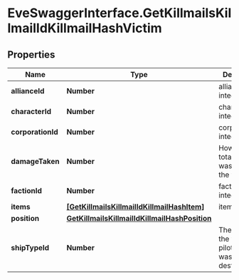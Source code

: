 # EveSwaggerInterface.GetKillmailsKillmailIdKillmailHashVictim

## Properties
Name | Type | Description | Notes
------------ | ------------- | ------------- | -------------
**allianceId** | **Number** | alliance_id integer | [optional] 
**characterId** | **Number** | character_id integer | [optional] 
**corporationId** | **Number** | corporation_id integer | [optional] 
**damageTaken** | **Number** | How much total damage was taken by the victim  | 
**factionId** | **Number** | faction_id integer | [optional] 
**items** | [**[GetKillmailsKillmailIdKillmailHashItem]**](GetKillmailsKillmailIdKillmailHashItem.md) | items array | [optional] 
**position** | [**GetKillmailsKillmailIdKillmailHashPosition**](GetKillmailsKillmailIdKillmailHashPosition.md) |  | [optional] 
**shipTypeId** | **Number** | The ship that the victim was piloting and was destroyed  | 


